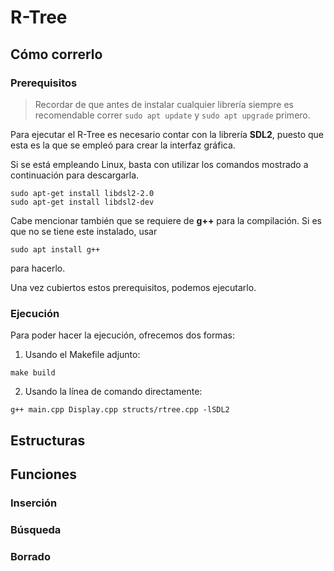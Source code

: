 # R-Tree

## Cómo correrlo

### Prerequisitos

> Recordar de que antes de instalar cualquier librería siempre es recomendable correr `sudo apt update` y `sudo apt upgrade` primero.

Para ejecutar el R-Tree es necesario contar con la librería **SDL2**, puesto que esta es la que se empleó para crear la interfaz gráfica.

Si se está empleando Linux, basta con utilizar los comandos mostrado a continuación para descargarla.
```
sudo apt-get install libdsl2-2.0
sudo apt-get install libdsl2-dev
```

Cabe mencionar también que se requiere de **g++** para la compilación. Si es que no se tiene este instalado, usar
```
sudo apt install g++
```
para hacerlo.

Una vez cubiertos estos prerequisitos, podemos ejecutarlo.

### Ejecución

Para poder hacer la ejecución, ofrecemos dos formas:

1. Usando el Makefile adjunto:
```
make build
```

2. Usando la línea de comando directamente:
```
g++ main.cpp Display.cpp structs/rtree.cpp -lSDL2
```

## Estructuras


## Funciones

### Inserción


### Búsqueda


### Borrado
